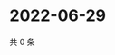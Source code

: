 # 2022-06-29

共 0 条

<!-- BEGIN WEIBO -->
<!-- 最后更新时间 Wed Jun 29 2022 05:12:16 GMT+0800 (China Standard Time) -->

<!-- END WEIBO -->
